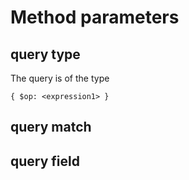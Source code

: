 # Method parameters
## query type
The query is of the type
```
{ $op: <expression1> }
```

## query match

## query field
